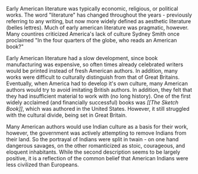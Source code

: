Early American literature was typically economic, religious, or political works.
The word "literature" has changed throughout the years - previously referring to any writing, but now more widely defined as aesthetic literature (belles lettres). Much of early american literature was pragmatic, however.
Many countires criticized America's lack of culture
	Sydney Smith once proclaimed "In the four quarters of the globe, who reads an American book?"

Early American literature had a slow development, since book manufacturing was expensive, so often times already celebrated writers would be printed instead of fresh American authors.
In addition, many works were difficult to culturally distinguish from that of Great Britains. 
Eventually, when America had to develop it's own culture, many American authors would try to avoid imitating British authors. In addition, they felt that they had insufficient material to work with (no long history).
One of the first widely acclaimed (and financially successful) books was *[[The Sketch Book]]*, which was authored in the United States. However, it still struggled with the cultural divide, being set in Great Britain.

Many American authors would use Indian culture as a basis for their work, however, the government was actively attempting to remove Indians from their land. So the portrayal of Indians were split in twain - on one hand dangerous savages, on the other romanticized as stoic, courageous, and eloquent inhabitants.
	While the second description seems to be largely positive, it is a reflection of the common belief that American Indians were less civilized than Europeans.
